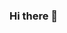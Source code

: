 ### Hi there 👋

<!--
**Bhavna1212/Bhavna1212** is a ✨ _special_ ✨ repository because its `README.md` (this file) appears on your GitHub profile.

- 🔭 I’m have currently ...
    •	pursued a master’s degree in Data Analytics with majors in 'statistical modeling' from Northeastern University. (July, 2020) 
    
- 🌱 I’m actively ...
    •	looking for a job.
    
- 👯 My Experience ...
    •	I have 3+ years of professional work experience in Data Analysis and Business Operations.
    •	Capable of turning data into insights that drive the business decision. Experienced with data analytics, data mining, predictive modeling, market research, machine learning         and data visualization

- 📫 How to reach me: ...
    •	✉️ Email – bhavnachauhan99@gmail.com
    •	ℹ️ Linkedin - https://www.linkedin.com/in/bhavna-chauhan-741ab4124/

- 💻  Technical Skills :  ...
   •	Python Libraries:        Numpy, Pandas, SciPy, Matplotlib, BeautifulSoup, Keras, TensorFlow, OpenCV,    Bokeh, Requests, Scikit-learn, StatsModels, Seaborn.
   •	R Libraries:             tidyr, ggplot2, ggraph, dplyr, shiny, plotly, tidytext, caret, sentimentr, etc.
   •	Analytical Skills:       Data & Quantitative analysis, Decision Analytics, Predictive Modelling,Data Driven decision making, Data mining & visualization tools, Machine                                      learning (ML) algorithms, SQL Query Interpretations, Forecast, ETL (Extract, Transform, Load), Google Analytics. A/B Testing.             
   •	Platforms:               PyCharm, R Studio, MySQL Server (8.0.16), SQL Server 2007, 2012, Azure, AWS, Watson Studio.
   •	Tools & Languages:       Python, SQL, Tableau, R Programming, Alteryx, Power BI, QlikView, SAS, Advanced MS Excel, MSWord, MS PowerPoint, C, C++, Java.
   •	Big Data Ecosystem:      Hadoop, HBase, Hive, HDFS, Scala, Sqoop, Spark, Hue.


-->
